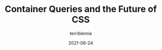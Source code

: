 ---
author: terriblemia
date: 2021-06-24
publisher: css__cafe
tags:
  - talk
  - css
  - container-queries
target_url: https://www.youtube.com/watch?v=ilR9KlsHMGk
title: Container Queries and the Future of CSS
---